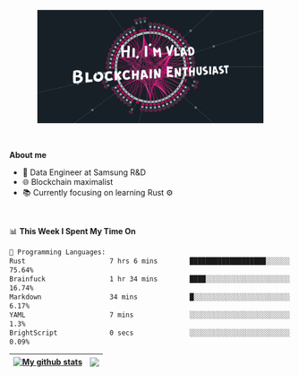 <p align="center"><img width="80%" src="./images/profile-header.png" /></p>

<br/>

**About me**
- 💼 Data Engineer at Samsung R&D
- 🌐 Blockchain maximalist
- 📚 Currently focusing on learning Rust :gear:

<br/>

<!--START_SECTION:waka-->
📊 **This Week I Spent My Time On** 

```text
💬 Programming Languages: 
Rust                     7 hrs 6 mins        ███████████████████░░░░░░   75.64% 
Brainfuck                1 hr 34 mins        ████░░░░░░░░░░░░░░░░░░░░░   16.74% 
Markdown                 34 mins             █░░░░░░░░░░░░░░░░░░░░░░░░   6.17% 
YAML                     7 mins              ░░░░░░░░░░░░░░░░░░░░░░░░░   1.3% 
BrightScript             0 secs              ░░░░░░░░░░░░░░░░░░░░░░░░░   0.09%

```


<!--END_SECTION:waka-->


| <a href="https://github.com/anuraghazra/github-readme-stats"><img align="center" src="https://github-readme-stats.vercel.app/api?username=u-hubar&show_icons=true&include_all_commits=true&theme=dark&hide_border=true" alt="My github stats" /></a> | <a href="https://github.com/anuraghazra/github-readme-stats"><img align="center" src="https://github-readme-stats.vercel.app/api/top-langs/?username=u-hubar&layout=compact&theme=dark&hide_border=true" /></a> |
| ------------- | ------------- |
